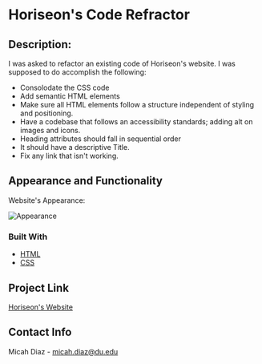 # Horiseon's Code Refractor

## Description:
I was asked to refactor an existing code of Horiseon's website. I was supposed to do accomplish the following:

- Consolodate the CSS code
- Add semantic HTML elements
- Make sure all HTML elements follow a structure independent of styling and positioning.
- Have a codebase that follows an accessibility standards; adding alt on images and icons.
- Heading attributes should fall in sequential order
- It should have a descriptive Title.
- Fix any link that isn't working.

## Appearance and Functionality

Website's Appearance:

![Appearance](assets/gifs/Gif1.gif)

### Built With

* [HTML](https://en.wikipedia.org/wiki/HTML)
* [CSS](https://developer.mozilla.org/en-US/docs/Learn/CSS/First_steps/What_is_CSS)

## Project Link
[Horiseon's Website](https://micsdz.github.io/code-refactor-horiseon/)

## Contact Info

Micah Diaz - micah.diaz@du.edu
